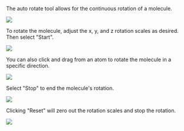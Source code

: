 ---
---

The auto rotate tool allows for the continuous rotation of a molecule. 

![][1]

[1]: ../images/6-auto-rotate-tool/bcfbd92f-d657-492e-8a93-1332a59ada97.png

To rotate the molecule, adjust the x, y, and z rotation scales as desired. Then select "Start".

![][2]

[2]: ../images/6-auto-rotate-tool/a328868b-9edd-452d-b6db-81f8f8e70343.png

You can also click and drag from an atom to rotate the molecule in a specific direction.

![][3]

[3]: ../images/6-auto-rotate-tool/f35e86a1-2d4a-49ef-b484-0406174342ec.png

Select "Stop" to end the molecule's rotation. 

![][4]

[4]: ../images/6-auto-rotate-tool/634329ad-32ac-44ac-bee4-7da407d321b2.png

Clicking "Reset" will zero out the rotation scales and stop the rotation.

![][5]

[5]: ../images/6-auto-rotate-tool/06e8c01e-9f3d-477d-b52a-15e9ca7d0cc4.png
